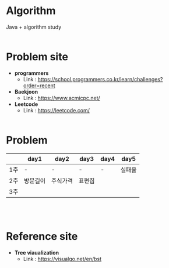 # Algorithm
Java + algorithm study
<br></br>
# Problem site
* **programmers**
    *  Link : https://school.programmers.co.kr/learn/challenges?order=recent
* **Baekjoon**
    * Link : https://www.acmicpc.net/
* **Leetcode**
    * Link : https://leetcode.com/
<br></br>
# Problem
||day1|day2|day3|day4|day5|
|---|---|---|---|---|---|
|1주|-|-|-|-|실패율|
|2주|방문길이|주식가격|표편집|
|3주|
<br></br>
# Reference site
* **Tree viaualization**
    * Link : https://visualgo.net/en/bst
